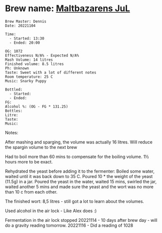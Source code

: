 # Brew name: [Maltbazarens JuL](../brews/malbazarens_jul.md)
```
Brew Master: Dennis
Date: 20221104

Time:
  - Started: 13:30
  - Ended: 20:00

OG: 1072
Effectiveness N/A% - Expected N/A%
Mash Volume: 14 litres
Finished volume: 8.5 litres
Ph: Unknown
Taste: Sweet with a lot of different notes
Room temperature: 25 C
Music: Snarky Puppy
```

```
Bottled: 
  - Started:
  - Ended: 
FG: 
Alcohol %: (OG - FG * 131.25)
Bottles: 
Litre:
Taste: 
Music:
```

Notes:

After mashing and sparging, the volume was actually 16 litres. Will reduce the spargin volume to the next brew

Had to boil more than 60 mins to compensate for the boiling volume. 1½ hours more to be exact.

Rehydrated the yeast before adding it to the fermenter:
Boiled some water, waited until it was back down to 35 C. Poured 10 * the weight of the yeast (11.5g) in a jar. Poured the yeast in the water, waited 15 mins, swirled the jar, waited another 5 mins and made sure the yeast and the wort was no more than 10 c from each other.

The finished wort: 8,5 litres - still got a lot to learn about the volumes.

Used alcohol in the air lock - Like Alex does :)

Fermentation in the air lock stopped 20221114 - 10 days after brew day - will do a gravity reading tomorrow.
20221116 - Did a reading of 1028
